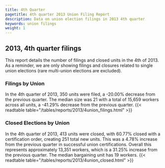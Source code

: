 ```yaml
---
title: 4th Quarter 
pagetitle: 4th quarter 2013 Union Filing Report
description: Data on union election filings in 2013 4th quarter 
keywords: union filings
weight: 1
---
```


## 2013, 4th quarter filings

This report details the number of filings and closed units in the 4th of 2013. As a reminder, we are only showing filings and closures related to single union elections (rare multi-union elections are excluded).

### Filings by Union
In the 4th quarter of 2013, 350 units were filed, a -20.00% decrease from the previous quarter. The median size was 21 with a total of 15,659 workers across all units, a -41.29% decrease from the previous quarter.
{{< readtable table="/tables/reports/2013/4union_filings.html" >}}

### Closed Elections by Union
In the 4th quarter of 2013, 413 units were closed, with 60.77% closed with a certification order, creating 251 total new units. This was a 4.78% increase from the previous quarter in successful union certifications. Overall this represents approximately 13,351 workers, which is a 31.25% increase from the previous quarter. The median bargaining unit has 19 workers.
{{< readtable table="/tables/reports/2013/4union_closed.html" >}}
